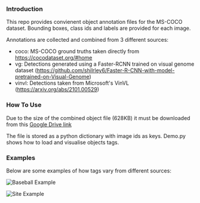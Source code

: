 ### Introduction
 This repo provides convienent object annotation files for the MS-COCO dataset. Bounding boxes, class ids and labels are provided for each image.
 
 Annotations are collected and combined from 3 different sources:
 - coco: MS-COCO ground truths taken directly from https://cocodataset.org/#home
 - vg: Detections generated using a Faster-RCNN trained on visual genome dataset (https://github.com/shilrley6/Faster-R-CNN-with-model-pretrained-on-Visual-Genome)
 - vinvl: Detections taken from Microsoft's VinVL (https://arxiv.org/abs/2101.00529)

### How To Use
 Due to the size of the combined object file (628KB) it must be downloaded from this [Google Drive link](https://drive.google.com/file/d/1XE7_W_PvZTTjkzt-6NUdXqRqxkCyaYk5/view?usp=sharing)
 
 The file is stored as a python dictionary with image ids as keys. Demo.py shows how to load and visualise objects tags.
 
 ### Examples
 Below are some examples of how tags vary from different sources:
 
![Baseball Example](https://github.com/JoshuaPlacidi/MS-COCO-Tags/blob/main/examples/baseball_154329.png?raw=true)

![Site Example](https://github.com/JoshuaPlacidi/MS-COCO-Tags/blob/main/examples/site_388347.png?raw=true)
